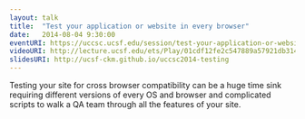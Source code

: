 ```yaml
---
layout: talk
title:  "Test your application or website in every browser"
date:   2014-08-04 9:30:00
eventURI: https://uccsc.ucsf.edu/session/test-your-application-or-website-every-browser-free-while-you-have-coffee
videoURI: http://lecture.ucsf.edu/ets/Play/01cdf12fe2c547889a57921db31478771d?catalog=60dc2e37-ba2d-460f-a326-fb6722088490
slidesURI: http://ucsf-ckm.github.io/uccsc2014-testing
---
```


Testing your site for cross browser compatibility can be a huge time sink requiring different versions of every OS and browser and complicated scripts to walk a QA team through all the features of your site.
